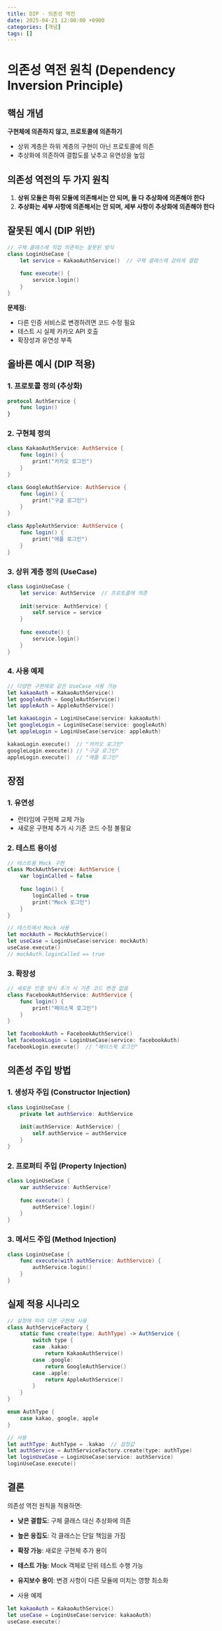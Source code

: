```yaml
---
title: DIP - 의존성 역전
date: 2025-04-21 12:00:00 +0900
categories: [개념]
tags: []
---
```


# 의존성 역전 원칙 (Dependency Inversion Principle)

## 핵심 개념

**구현체에 의존하지 않고, 프로토콜에 의존하기**
- 상위 계층은 하위 계층의 구현이 아닌 프로토콜에 의존
- 추상화에 의존하여 결합도를 낮추고 유연성을 높임

## 의존성 역전의 두 가지 원칙

1. **상위 모듈은 하위 모듈에 의존해서는 안 되며, 둘 다 추상화에 의존해야 한다**
2. **추상화는 세부 사항에 의존해서는 안 되며, 세부 사항이 추상화에 의존해야 한다**

## 잘못된 예시 (DIP 위반)

```swift
// 구체 클래스에 직접 의존하는 잘못된 방식
class LoginUseCase {
    let service = KakaoAuthService()  // 구체 클래스에 강하게 결합
    
    func execute() {
        service.login()
    }
}
```

**문제점:**
- 다른 인증 서비스로 변경하려면 코드 수정 필요
- 테스트 시 실제 카카오 API 호출
- 확장성과 유연성 부족

## 올바른 예시 (DIP 적용)

### 1. 프로토콜 정의 (추상화)
```swift
protocol AuthService {
    func login()
}
```

### 2. 구현체 정의
```swift
class KakaoAuthService: AuthService {
    func login() {
        print("카카오 로그인")
    }
}

class GoogleAuthService: AuthService {
    func login() {
        print("구글 로그인")
    }
}

class AppleAuthService: AuthService {
    func login() {
        print("애플 로그인")
    }
}
```

### 3. 상위 계층 정의 (UseCase)
```swift
class LoginUseCase {
    let service: AuthService  // 프로토콜에 의존
    
    init(service: AuthService) {
        self.service = service
    }
    
    func execute() {
        service.login()
    }
}
```

### 4. 사용 예제
```swift
// 다양한 구현체로 같은 UseCase 사용 가능
let kakaoAuth = KakaoAuthService()
let googleAuth = GoogleAuthService()
let appleAuth = AppleAuthService()

let kakaoLogin = LoginUseCase(service: kakaoAuth)
let googleLogin = LoginUseCase(service: googleAuth)
let appleLogin = LoginUseCase(service: appleAuth)

kakaoLogin.execute()  // "카카오 로그인"
googleLogin.execute() // "구글 로그인"
appleLogin.execute()  // "애플 로그인"
```

## 장점

### 1. 유연성
- 런타임에 구현체 교체 가능
- 새로운 구현체 추가 시 기존 코드 수정 불필요

### 2. 테스트 용이성
```swift
// 테스트용 Mock 구현
class MockAuthService: AuthService {
    var loginCalled = false
    
    func login() {
        loginCalled = true
        print("Mock 로그인")
    }
}

// 테스트에서 Mock 사용
let mockAuth = MockAuthService()
let useCase = LoginUseCase(service: mockAuth)
useCase.execute()
// mockAuth.loginCalled == true
```

### 3. 확장성
```swift
// 새로운 인증 방식 추가 시 기존 코드 변경 없음
class FacebookAuthService: AuthService {
    func login() {
        print("페이스북 로그인")
    }
}

let facebookAuth = FacebookAuthService()
let facebookLogin = LoginUseCase(service: facebookAuth)
facebookLogin.execute()  // "페이스북 로그인"
```

## 의존성 주입 방법

### 1. 생성자 주입 (Constructor Injection)
```swift
class LoginUseCase {
    private let authService: AuthService
    
    init(authService: AuthService) {
        self.authService = authService
    }
}
```

### 2. 프로퍼티 주입 (Property Injection)
```swift
class LoginUseCase {
    var authService: AuthService?
    
    func execute() {
        authService?.login()
    }
}
```

### 3. 메서드 주입 (Method Injection)
```swift
class LoginUseCase {
    func execute(with authService: AuthService) {
        authService.login()
    }
}
```

## 실제 적용 시나리오

```swift
// 설정에 따라 다른 구현체 사용
class AuthServiceFactory {
    static func create(type: AuthType) -> AuthService {
        switch type {
        case .kakao:
            return KakaoAuthService()
        case .google:
            return GoogleAuthService()
        case .apple:
            return AppleAuthService()
        }
    }
}

enum AuthType {
    case kakao, google, apple
}

// 사용
let authType: AuthType = .kakao  // 설정값
let authService = AuthServiceFactory.create(type: authType)
let loginUseCase = LoginUseCase(service: authService)
loginUseCase.execute()
```

## 결론

의존성 역전 원칙을 적용하면:
- **낮은 결합도**: 구체 클래스 대신 추상화에 의존
- **높은 응집도**: 각 클래스는 단일 책임을 가짐
- **확장 가능**: 새로운 구현체 추가 용이
- **테스트 가능**: Mock 객체로 단위 테스트 수행 가능
- **유지보수 용이**: 변경 사항이 다른 모듈에 미치는 영향 최소화


- 사용 예제

```swift
let kakaoAuth = KakaoAuthService()
let useCase = LoginUseCase(service: kakaoAuth)
useCase.execute()
```
